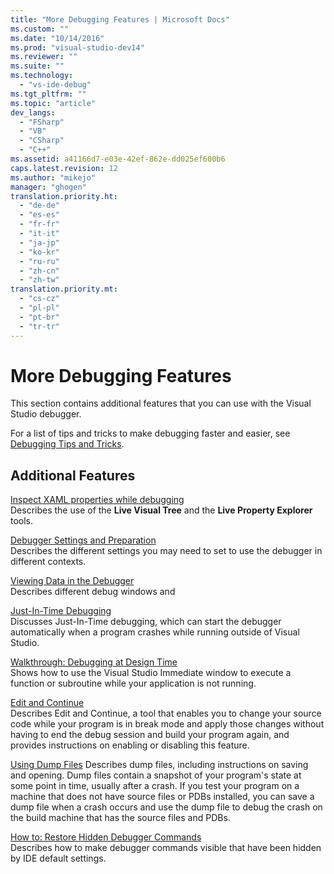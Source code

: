 ```yaml
---
title: "More Debugging Features | Microsoft Docs"
ms.custom: ""
ms.date: "10/14/2016"
ms.prod: "visual-studio-dev14"
ms.reviewer: ""
ms.suite: ""
ms.technology: 
  - "vs-ide-debug"
ms.tgt_pltfrm: ""
ms.topic: "article"
dev_langs: 
  - "FSharp"
  - "VB"
  - "CSharp"
  - "C++"
ms.assetid: a41166d7-e03e-42ef-862e-dd025ef600b6
caps.latest.revision: 12
ms.author: "mikejo"
manager: "ghogen"
translation.priority.ht: 
  - "de-de"
  - "es-es"
  - "fr-fr"
  - "it-it"
  - "ja-jp"
  - "ko-kr"
  - "ru-ru"
  - "zh-cn"
  - "zh-tw"
translation.priority.mt: 
  - "cs-cz"
  - "pl-pl"
  - "pt-br"
  - "tr-tr"
---
```

# More Debugging Features
This section contains additional features that you can use with the Visual Studio debugger.  
  
 For a list of tips and tricks to make debugging faster and easier, see [Debugging Tips and Tricks](http://blogs.msdn.com/b/visualstudio/archive/2015/05/22/debugging-tips-and-tricks.aspx).  
  
## Additional Features  
 [Inspect XAML properties while debugging](../debugger/inspect-xaml-properties-while-debugging.md)  
 Describes the use of the **Live Visual Tree** and the **Live Property Explorer** tools.  
  
 [Debugger Settings and Preparation](../debugger/debugger-settings-and-preparation.md)  
 Describes the different settings you may need to set to use the debugger in different contexts.  
  
 [Viewing Data in the Debugger](../debugger/viewing-data-in-the-debugger.md)  
 Describes different debug windows and  
  
 [Just-In-Time Debugging](../debugger/just-in-time-debugging-in-visual-studio.md)  
 Discusses Just-In-Time debugging, which can start the debugger automatically when a program crashes while running outside of Visual Studio.  
  
 [Walkthrough: Debugging at Design Time](../debugger/walkthrough--debugging-at-design-time.md)  
 Shows how to use the Visual Studio Immediate window to execute a function or subroutine while your application is not running. 
  
 [Edit and Continue](../debugger/edit-and-continue.md)  
 Describes Edit and Continue, a tool that enables you to change your source code while your program is in break mode and apply those changes without having to end the debug session and build your program again, and provides instructions on enabling or disabling this feature.  
  
 [Using Dump Files](../debugger/using-dump-files.md)
 Describes dump files, including instructions on saving and opening. Dump files contain a snapshot of your program's state at some point in time, usually after a crash. If you test your program on a machine that does not have source files or PDBs installed, you can save a dump file when a crash occurs and use the dump file to debug the crash on the build machine that has the source files and PDBs. 
  
 [How to: Restore Hidden Debugger Commands](../debugger/how-to--restore-hidden-debugger-commands.md)  
 Describes how to make debugger commands visible that have been hidden by IDE default settings.